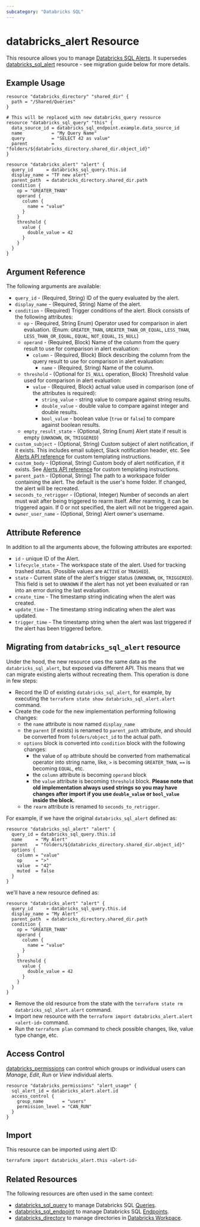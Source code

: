 ```yaml
---
subcategory: "Databricks SQL"
---
```

# databricks_alert Resource

This resource allows you to manage [Databricks SQL Alerts](https://docs.databricks.com/en/sql/user/alerts/index.html).  It supersedes [databricks_sql_alert](sql_alert.md) resource - see migration guide below for more details.

## Example Usage

```hcl
resource "databricks_directory" "shared_dir" {
  path = "/Shared/Queries"
}

# This will be replaced with new databricks_query resource
resource "databricks_sql_query" "this" {
  data_source_id = databricks_sql_endpoint.example.data_source_id
  name           = "My Query Name"
  query          = "SELECT 42 as value"
  parent         = "folders/${databricks_directory.shared_dir.object_id}"
}

resource "databricks_alert" "alert" {
  query_id     = databricks_sql_query.this.id
  display_name = "TF new alert"
  parent_path  = databricks_directory.shared_dir.path
  condition {
    op = "GREATER_THAN"
    operand {
      column {
        name = "value"
      }
    }
    threshold {
      value {
        double_value = 42
      }
    }
  }
}
```

## Argument Reference

The following arguments are available:

* `query_id` - (Required, String) ID of the query evaluated by the alert.
* `display_name` - (Required, String) Name of the alert.
* `condition` - (Required) Trigger conditions of the alert. Block consists of the following attributes:
  * `op` - (Required, String Enum) Operator used for comparison in alert evaluation. (Enum: `GREATER_THAN`, `GREATER_THAN_OR_EQUAL`, `LESS_THAN`, `LESS_THAN_OR_EQUAL`, `EQUAL`, `NOT_EQUAL`, `IS_NULL`)
  * `operand` - (Required, Block) Name of the column from the query result to use for comparison in alert evaluation:
    * `column` - (Required, Block) Block describing the column from the query result to use for comparison in alert evaluation:
      * `name` - (Required, String) Name of the column.
  * `threshold` - (Optional for `IS_NULL` operation, Block) Threshold value used for comparison in alert evaluation:
    * `value` - (Required, Block) actual value used in comparison (one of the attributes is required):
      * `string_value` - string value to compare against string results.
      * `double_value` - double value to compare against integer and double results.
      * `bool_value` - boolean value (`true` or `false`) to compare against boolean results.
  * `empty_result_state` - (Optional, String Enum) Alert state if result is empty (`UNKNOWN`, `OK`, `TRIGGERED`)
* `custom_subject` - (Optional, String) Custom subject of alert notification, if it exists. This includes email subject, Slack notification header, etc. See [Alerts API reference](https://docs.databricks.com/en/sql/user/alerts/index.html) for custom templating instructions.
* `custom_body` - (Optional, String) Custom body of alert notification, if it exists. See [Alerts API reference](https://docs.databricks.com/en/sql/user/alerts/index.html) for custom templating instructions.
* `parent_path` - (Optional, String) The path to a workspace folder containing the alert. The default is the user's home folder.  If changed, the alert will be recreated.
* `seconds_to_retrigger` - (Optional, Integer) Number of seconds an alert must wait after being triggered to rearm itself. After rearming, it can be triggered again. If 0 or not specified, the alert will not be triggered again.
* `owner_user_name` - (Optional, String) Alert owner's username.

## Attribute Reference

In addition to all the arguments above, the following attributes are exported:

* `id` - unique ID of the Alert.
* `lifecycle_state` - The workspace state of the alert. Used for tracking trashed status. (Possible values are `ACTIVE` or `TRASHED`).
* `state` - Current state of the alert's trigger status (`UNKNOWN`, `OK`, `TRIGGERED`). This field is set to `UNKNOWN` if the alert has not yet been evaluated or ran into an error during the last evaluation.
* `create_time` - The timestamp string indicating when the alert was created.
* `update_time` - The timestamp string indicating when the alert was updated.
* `trigger_time` - The timestamp string when the alert was last triggered if the alert has been triggered before.

## Migrating from `databricks_sql_alert` resource

Under the hood, the new resource uses the same data as the `databricks_sql_alert`, but exposed via different API. This means that we can migrate existing alerts without recreating them.  This operation is done in few steps:

* Record the ID of existing `databricks_sql_alert`, for example, by executing the `terraform state show databricks_sql_alert.alert` command.
* Create the code for the new implementation performing following changes:
  * the `name` attribute is now named `display_name`
  * the `parent` (if exists) is renamed to `parent_path` attribute, and should be converted from `folders/object_id` to the actual path.
  * `options` block is converted into `condition` block with the following changes:
    * the value of `op` attribute should be converted from mathematical operator into string name, like, `>` is becoming `GREATER_THAN`, `==` is becoming `EQUAL`, etc.
    * the `column` attribute is becoming `operand` block
    * the `value` attribute is becoming `threshold` block.  **Please note that old implementation always used strings so you may have changes after import if you use `double_value` or `bool_value` inside the block.**
  * the `rearm` attribute is renamed to `seconds_to_retrigger`.
  
For example, if we have the original `databricks_sql_alert` defined as:

```hcl
resource "databricks_sql_alert" "alert" {
  query_id = databricks_sql_query.this.id
  name     = "My Alert"
  parent   = "folders/${databricks_directory.shared_dir.object_id}"
  options {
    column = "value"
    op     = ">"
    value  = "42"
    muted  = false
  }
}
```

we'll have a new resource defined as:

```hcl
resource "databricks_alert" "alert" {
  query_id     = databricks_sql_query.this.id
  display_name = "My Alert"
  parent_path  = databricks_directory.shared_dir.path
  condition {
    op = "GREATER_THAN"
    operand {
      column {
        name = "value"
      }
    }
    threshold {
      value {
        double_value = 42
      }
    }
  }
}
```

* Remove the old resource from the state with the `terraform state rm databricks_sql_alert.alert` command.
* Import new resource with the `terraform import databricks_alert.alert <alert-id>` command.
* Run the `terraform plan` command to check possible changes, like, value type change, etc.

## Access Control

[databricks_permissions](permissions.md#sql-alert-usage) can control which groups or individual users can *Manage*, *Edit*, *Run* or *View* individual alerts.

```hcl
resource "databricks_permissions" "alert_usage" {
  sql_alert_id = databricks_alert.alert.id
  access_control {
    group_name       = "users"
    permission_level = "CAN_RUN"
  }
}
```

## Import

This resource can be imported using alert ID:

```bash
terraform import databricks_alert.this <alert-id>
```

## Related Resources

The following resources are often used in the same context:

* [databricks_sql_query](sql_query.md) to manage Databricks SQL [Queries](https://docs.databricks.com/sql/user/queries/index.html).
* [databricks_sql_endpoint](sql_endpoint.md) to manage Databricks SQL [Endpoints](https://docs.databricks.com/sql/admin/sql-endpoints.html).
* [databricks_directory](directory.md) to manage directories in [Databricks Workpace](https://docs.databricks.com/workspace/workspace-objects.html).

